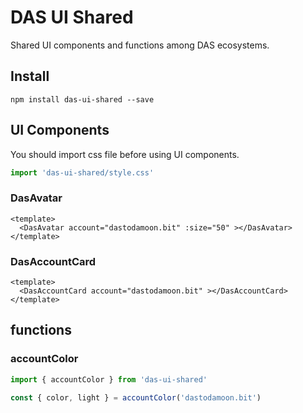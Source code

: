 # DAS UI Shared

Shared UI components and functions among DAS ecosystems.

## Install
```shell
npm install das-ui-shared --save
```

## UI Components
You should import css file before using UI components.
```typescript
import 'das-ui-shared/style.css'
```

### DasAvatar
```vue
<template>
  <DasAvatar account="dastodamoon.bit" :size="50" ></DasAvatar>
</template>
```

### DasAccountCard
```vue
<template>
  <DasAccountCard account="dastodamoon.bit" ></DasAccountCard>
</template>
```


## functions

### accountColor

```typescript
import { accountColor } from 'das-ui-shared'

const { color, light } = accountColor('dastodamoon.bit')
```